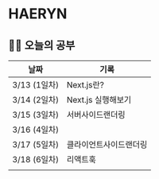 # HAERYN
<h2>✍🏻 오늘의 공부</h2>

| 날짜         | 기록 |
|------------ | -- |
| 3/13 (1일차) | Next.js란? |
| 3/14 (2일차) | Next.js 실행해보기 |
| 3/15 (3일차) | 서버사이드랜더링 |
| 3/16 (4일차) |  |
| 3/17 (5일차) | 클라이언트사이드랜더링 |
| 3/18 (6일차) | 리액트훅 |
|             |  |